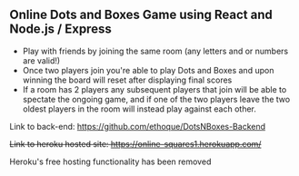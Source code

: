 ## Online Dots and Boxes Game using React and Node.js / Express ##

* Play with friends by joining the same room (any letters and or numbers are valid!)
* Once two players join you're able to play Dots and Boxes and upon winning the board will reset after displaying final scores
* If a room has 2 players any subsequent players that join will be able to spectate the ongoing game, and if one of the two players leave the two oldest players in the room will instead play against each other.

Link to back-end: https://github.com/ethoque/DotsNBoxes-Backend

~~Link to heroku hosted site: https://online-squares1.herokuapp.com/~~

Heroku's free hosting functionality has been removed
